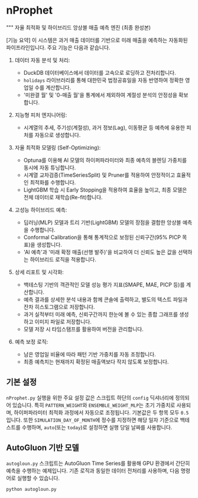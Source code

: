 # nProphet
"""
자율 최적화 및 하이브리드 앙상블 매출 예측 엔진 (최종 완성본)

[기능 요약]
이 시스템은 과거 매출 데이터를 기반으로 미래 매출을 예측하는 자동화된 파이프라인입니다.
주요 기능은 다음과 같습니다.

1.  데이터 자동 분석 및 처리:
    - DuckDB 데이터베이스에서 데이터를 고속으로 로딩하고 전처리합니다.
    - `holidays` 라이브러리를 통해 대한민국 법정공휴일을 자동 반영하여 정확한 영업일 수를 계산합니다.
    - '미완결 월' 및 '0-매출 월'을 통계에서 제외하여 계절성 분석의 안정성을 확보합니다.

2.  지능형 피처 엔지니어링:
    - 시계열의 추세, 주기성(계절성), 과거 정보(Lag), 이동평균 등 예측에 유용한 피처를 자동으로 생성합니다.

3.  자율 최적화 모델링 (Self-Optimizing):
    - Optuna를 이용해 AI 모델의 하이퍼파라미터와 최종 예측의 블렌딩 가중치를 동시에 자동 튜닝합니다.
    - 시계열 교차검증(TimeSeriesSplit) 및 Pruner를 적용하여 안정적이고 효율적인 최적화를 수행합니다.
    - LightGBM 학습 시 Early Stopping을 적용하여 효율을 높이고, 최종 모델은 전체 데이터로 재학습(Re-fit)합니다.

4.  고성능 하이브리드 예측:
    - 딥러닝(MLP) 모델과 트리 기반(LightGBM) 모델의 장점을 결합한 앙상블 예측을 수행합니다.
    - Conformal Calibration을 통해 통계적으로 보정된 신뢰구간(95% PICP 목표)을 생성합니다.
    - 'AI 예측'과 '미래 확정 매출(선행 발주)'을 비교하여 더 신뢰도 높은 값을 선택하는 하이브리드 로직을 적용합니다.

5.  상세 리포트 및 시각화:
    - 백테스팅 기반의 객관적인 모델 성능 평가 지표(SMAPE, MAE, PICP 등)를 계산합니다.
    - 예측 결과를 상세한 분석 내용과 함께 콘솔에 출력하고, 별도의 텍스트 파일과 잔차 히스토그램으로 저장합니다.
    - 과거 실적부터 미래 예측, 신뢰구간까지 한눈에 볼 수 있는 종합 그래프를 생성하고 이미지 파일로 저장합니다.
    - 모델 저장 시 타임스탬프를 활용하여 버전을 관리합니다.

6.  예측 보정 로직:
    - 남은 영업일 비율에 따라 패턴 기반 가중치를 자동 조정합니다.
    - 최종 예측치는 현재까지 확정된 매출액보다 작지 않도록 보정합니다.

## 기본 설정
`nProphet.py` 실행을 위한 주요 설정 값은 스크립트 하단의 `config` 딕셔너리에 정의되어 있습니다. 
특히 `PATTERN_WEIGHT`와 `ENSEMBLE_WEIGHT_MLP`는 초기 가중치로 사용되며,
하이퍼파라미터 최적화 과정에서 자동으로 조정됩니다. 기본값은 두 항목 모두 `0.5`입니다.
또한 `SIMULATION_DAY_OF_MONTH`에 정수를 지정하면 해당 일자 기준으로 백테스트를 수행하며,
`auto`(또는 `today`)로 설정하면 실행 당일 날짜를 사용합니다.

## AutoGluon 기반 모델
`autogloun.py` 스크립트는 AutoGluon Time Series를 활용해 GPU 환경에서 간단히 예측을 수행하는 예제입니다. 기존 로직과 동일한 데이터 전처리를 사용하며,
다음 명령어로 실행할 수 있습니다.

```bash
python autogloun.py
```
